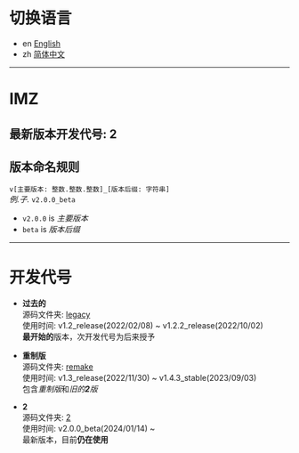 # 切换语言
- en [English](README.md)
- zh [简体中文](README-zh.md)

---
# IMZ
## 最新版本开发代号: 2
  
## 版本命名规则
`v[主要版本: 整数.整数.整数]_[版本后缀: 字符串]`  
*例.子.* `v2.0.0_beta`  
- `v2.0.0` is *主要版本*
- `beta` is *版本后缀*

---
# 开发代号
- **过去的**  
  源码文件夹: [legacy](legacy)  
  使用时间: v1.2\_release\(2022/02/08\) ~ v1.2.2\_release\(2022/10/02\)  
  **最开始的**版本，次开发代号为后来授予  
  
- **重制版**  
  源码文件夹: [remake](remake)  
  使用时间: v1.3\_release\(2022/11/30\) ~ v1.4.3\_stable\(2023/09/03\)  
  包含*重制版*和*旧的**2**版*  
  
- **2**  
  源码文件夹: [2](2)  
  使用时间: v2.0.0\_beta\(2024/01/14\) ~  
  最新版本，目前**仍在使用**  
